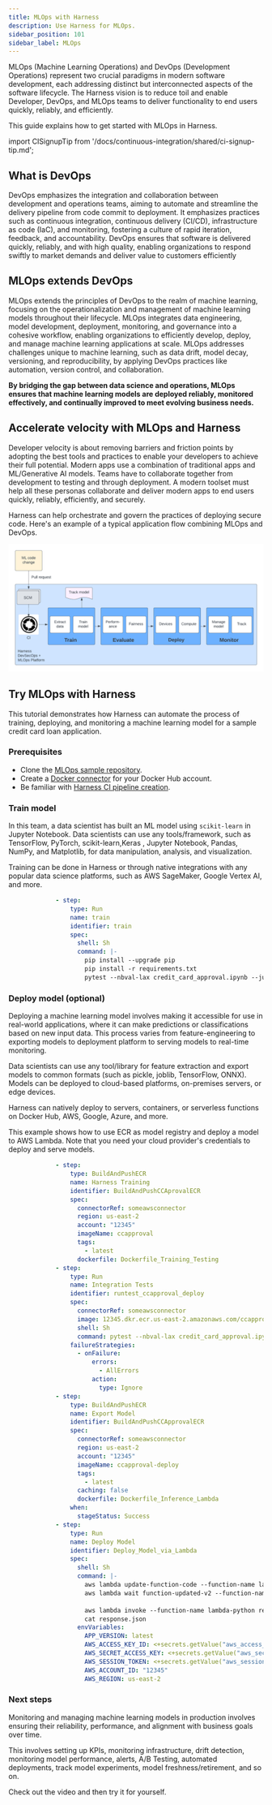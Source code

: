 ```yaml
---
title: MLOps with Harness
description: Use Harness for MLOps.
sidebar_position: 101
sidebar_label: MLOps
---
```


MLOps (Machine Learning Operations) and DevOps (Development Operations) represent two crucial paradigms in modern software development, each addressing distinct but interconnected aspects of the software lifecycle. The Harness vision is to reduce toil and enable Developer, DevOps, and MLOps teams to deliver functionality to end users quickly, reliably, and efficiently.

This guide explains how to get started with MLOps in Harness.

import CISignupTip from '/docs/continuous-integration/shared/ci-signup-tip.md';

<CISignupTip />

## What is DevOps

DevOps emphasizes the integration and collaboration between development and operations teams, aiming to automate and streamline the delivery pipeline from code commit to deployment. It emphasizes practices such as continuous integration, continuous delivery (CI/CD), infrastructure as code (IaC), and monitoring, fostering a culture of rapid iteration, feedback, and accountability. DevOps ensures that software is delivered quickly, reliably, and with high quality, enabling organizations to respond swiftly to market demands and deliver value to customers efficiently

## MLOps extends DevOps

MLOps extends the principles of DevOps to the realm of machine learning, focusing on the operationalization and management of machine learning models throughout their lifecycle. MLOps integrates data engineering, model development, deployment, monitoring, and governance into a cohesive workflow, enabling organizations to efficiently develop, deploy, and manage machine learning applications at scale. MLOps addresses challenges unique to machine learning, such as data drift, model decay, versioning, and reproducibility, by applying DevOps practices like automation, version control, and collaboration.

**By bridging the gap between data science and operations, MLOps ensures that machine learning models are deployed reliably, monitored effectively, and continually improved to meet evolving business needs.**

## Accelerate velocity with MLOps and Harness

Developer velocity is about removing barriers and friction points by adopting the best tools and practices to enable your developers to achieve their full potential. Modern apps use a combination of traditional apps and ML/Generative AI models. Teams have to collaborate together from development to testing and through deployment. A modern toolset must help all these personas collaborate and deliver modern apps to end users quickly, reliably, efficiently, and securely.

Harness can help orchestrate and govern the practices of deploying secure code. Here's an example of a typical application flow combining MLOps and DevOps.

![MLOps process diagram](./static/mlops2.png)

## Try MLOps with Harness

This tutorial demonstrates how  Harness can automate the process of training, deploying, and monitoring a machine learning model for a sample credit card loan application.

### Prerequisites

* Clone the [MLOps sample repository](https://github.com/harness-community/mlopssample).
* Create a [Docker connector](/docs/platform/connectors/cloud-providers/ref-cloud-providers/docker-registry-connector-settings-reference) for your Docker Hub account.
* Be familiar with [Harness CI pipeline creation](/docs/continuous-integration/use-ci/prep-ci-pipeline-components).

### Train model

In this team, a data scientist has built an ML model using `scikit-learn` in Jupyter Notebook. Data scientists can use any tools/framework, such as TensorFlow, PyTorch, scikit-learn,Keras , Jupyter Notebook, Pandas, NumPy, and Matplotlib, for data manipulation, analysis, and visualization.

Training can be done in Harness or through native integrations with any popular data science platforms, such as AWS SageMaker, Google Vertex AI, and more.

```yaml
             - step:
                 type: Run
                 name: train
                 identifier: train
                 spec:
                   shell: Sh
                   command: |-
                     pip install --upgrade pip
                     pip install -r requirements.txt
                     pytest --nbval-lax credit_card_approval.ipynb --junitxml=report.xml
```

### Deploy model (optional)

Deploying a machine learning model involves making it accessible for use in real-world applications, where it can make predictions or classifications based on new input data. This process varies from feature-engineering to exporting models to deployment platform to serving models to real-time monitoring.

Data scientists can use any tool/library for feature extraction and export models to common formats (such as pickle, joblib, TensorFlow, ONNX). Models can be deployed to cloud-based platforms, on-premises servers, or edge devices.

Harness can natively deploy to servers, containers, or serverless functions on Docker Hub, AWS, Google, Azure, and more.

This example shows how to use ECR as model registry and deploy a model to AWS Lambda. Note that you need your cloud provider's credentials to deploy and serve models.

```yaml
             - step:
                 type: BuildAndPushECR
                 name: Harness Training
                 identifier: BuildAndPushCCAprovalECR
                 spec:
                   connectorRef: someawsconnector
                   region: us-east-2
                   account: "12345"
                   imageName: ccapproval
                   tags:
                     - latest
                   dockerfile: Dockerfile_Training_Testing
             - step:
                 type: Run
                 name: Integration Tests
                 identifier: runtest_ccapproval_deploy
                 spec:
                   connectorRef: someawsconnector
                   image: 12345.dkr.ecr.us-east-2.amazonaws.com/ccapproval-deploy:latest
                   shell: Sh
                   command: pytest --nbval-lax credit_card_approval.ipynb --junitxml=report.xml
                 failureStrategies:
                   - onFailure:
                       errors:
                         - AllErrors
                       action:
                         type: Ignore
             - step:
                 type: BuildAndPushECR
                 name: Export Model
                 identifier: BuildAndPushCCApprovalECR
                 spec:
                   connectorRef: someawsconnector
                   region: us-east-2
                   account: "12345"
                   imageName: ccapproval-deploy
                   tags:
                     - latest
                   caching: false
                   dockerfile: Dockerfile_Inference_Lambda
                 when:
                   stageStatus: Success
             - step:
                 type: Run
                 name: Deploy Model
                 identifier: Deploy_Model_via_Lambda
                 spec:
                   shell: Sh
                   command: |-
                     aws lambda update-function-code --function-name lambda-python --image-uri 12345.dkr.ecr.us-east-2.amazonaws.com/ccapproval-deploy:latest
                     aws lambda wait function-updated-v2 --function-name lambda-python

                     aws lambda invoke --function-name lambda-python response.json
                     cat response.json
                   envVariables:
                     APP_VERSION: latest
                     AWS_ACCESS_KEY_ID: <+secrets.getValue("aws_access_key_id")>
                     AWS_SECRET_ACCESS_KEY: <+secrets.getValue("aws_secret_access_key")>
                     AWS_SESSION_TOKEN: <+secrets.getValue("aws_session_token")>
                     AWS_ACCOUNT_ID: "12345"
                     AWS_REGION: us-east-2
```

### Next steps

Monitoring and managing machine learning models in production involves ensuring their reliability, performance, and alignment with business goals over time.

This involves setting up KPIs, monitoring infrastructure, drift detection, monitoring model performance, alerts, A/B Testing, automated deployments, track model experiments, model freshness/retirement, and so on.

Check out the video and then try it for yourself.

<DocVideo src="https://www.youtube.com/watch?v=T6O7m15O-VQ"/>
